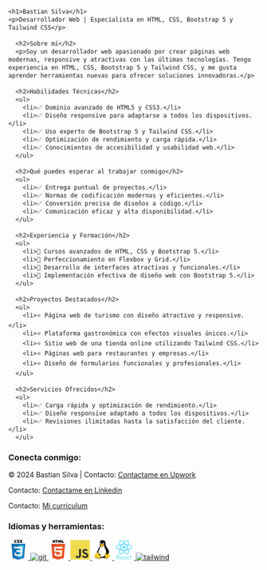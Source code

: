     <h1>Bastian Silva</h1>
    <p>Desarrollador Web | Especialista en HTML, CSS, Bootstrap 5 y Tailwind CSS</p>

      <h2>Sobre mí</h2>
      <p>Soy un desarrollador web apasionado por crear páginas web modernas, responsive y atractivas con las últimas tecnologías. Tengo experiencia en HTML, CSS, Bootstrap 5 y Tailwind CSS, y me gusta aprender herramientas nuevas para ofrecer soluciones innovadoras.</p>

      <h2>Habilidades Técnicas</h2>
      <ul>
        <li>✅ Dominio avanzado de HTML5 y CSS3.</li>
        <li>✅ Diseño responsive para adaptarse a todos los dispositivos.</li>
        <li>✅ Uso experto de Bootstrap 5 y Tailwind CSS.</li>
        <li>✅ Optimización de rendimiento y carga rápida.</li>
        <li>✅ Conocimientos de accesibilidad y usabilidad web.</li>
      </ul>

      <h2>Qué puedes esperar al trabajar conmigo</h2>
      <ul>
        <li>✅ Entrega puntual de proyectos.</li>
        <li>✅ Normas de codificación modernas y eficientes.</li>
        <li>✅ Conversión precisa de diseños a código.</li>
        <li>✅ Comunicación eficaz y alta disponibilidad.</li>
      </ul>

      <h2>Experiencia y Formación</h2>
      <ul>
        <li>💎 Cursos avanzados de HTML, CSS y Bootstrap 5.</li>
        <li>💎 Perfeccionamiento en Flexbox y Grid.</li>
        <li>💎 Desarrollo de interfaces atractivas y funcionales.</li>
        <li>💎 Implementación efectiva de diseño web con Bootstrap 5.</li>
      </ul>

      <h2>Proyectos Destacados</h2>
      <ul>
        <li>⭐ Página web de turismo con diseño atractivo y responsive.</li>
        <li>⭐ Plataforma gastronómica con efectos visuales únicos.</li>
        <li>⭐ Sitio web de una tienda online utilizando Tailwind CSS.</li>
        <li>⭐ Páginas web para restaurantes y empresas.</li>
        <li>⭐ Diseño de formularios funcionales y profesionales.</li>
      </ul>

      <h2>Servicios Ofrecidos</h2>
      <ul>
        <li>✅ Carga rápida y optimización de rendimiento.</li>
        <li>✅ Diseño responsive adaptado a todos los dispositivos.</li>
        <li>✅ Revisiones ilimitadas hasta la satisfacción del cliente.</li>
      </ul>



<h3 align="left">Conecta conmigo:</h3>
    <p>© 2024 Bastian Silva | Contacto: <a href="https://www.upwork.com/freelancers/bastiic?mp_source=share" target="_blank">Contactame en Upwork</a></p>
    <p>Contacto: <a href="https://www.linkedin.com/in/bastian-eduardo-silva-bustos-103848261/" target="_blank">Contactame en Linkedin</a></p>
    <p>Contacto: <a href="https://bastiizl1.github.io/Curriculim-vitae/" target="_blank">Mi curriculum</a></p>
<p align="left">
</p>

<h3 align="left">Idiomas y herramientas:</h3>
<p align="left"> <a href="https://www.w3schools.com/css/" target="_blank" rel="noreferrer"> <img src="https://raw.githubusercontent.com/devicons/devicon/master/icons/css3/css3-original-wordmark.svg" alt="css3" width="40" height="40"/> </a> <a href="https://git-scm.com/" target="_blank" rel="noreferrer"> <img src="https://www.vectorlogo.zone/logos/git-scm/git-scm-icon.svg" alt="git" width="40" height="40"/> </a> <a href="https://www.w3.org/html/" target="_blank" rel="noreferrer"> <img src="https://raw.githubusercontent.com/devicons/devicon/master/icons/html5/html5-original-wordmark.svg" alt="html5" width="40" height="40"/> </a> <a href="https://developer.mozilla.org/en-US/docs/Web/JavaScript" target="_blank" rel="noreferrer"> <img src="https://raw.githubusercontent.com/devicons/devicon/master/icons/javascript/javascript-original.svg" alt="javascript" width="40" height="40"/> </a> <a href="https://www.linux.org/" target="_blank" rel="noreferrer"> <img src="https://raw.githubusercontent.com/devicons/devicon/master/icons/linux/linux-original.svg" alt="linux" width="40" height="40"/> </a> <a href="https://reactjs.org/" target="_blank" rel="noreferrer"> <img src="https://raw.githubusercontent.com/devicons/devicon/master/icons/react/react-original-wordmark.svg" alt="react" width="40" height="40"/> </a> <a href="https://tailwindcss.com/" target="_blank" rel="noreferrer"> <img src="https://www.vectorlogo.zone/logos/tailwindcss/tailwindcss-icon.svg" alt="tailwind" width="40" height="40"/> </a> </p>
